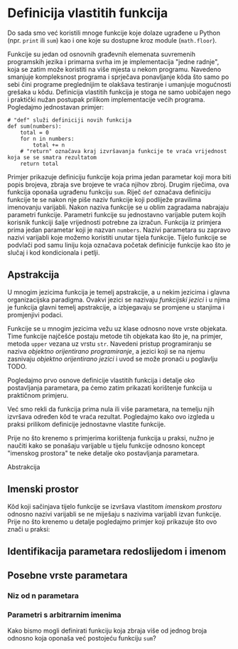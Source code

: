 # Definicija vlastitih funkcija

Do sada smo već koristili mnoge funkcije koje dolaze ugrađene u Python
(npr. `print` ili `sum`) kao i one koje su dostupne kroz module
(`math.floor`).

Funkcije su jedan od osnovnih građevnih elemenata suvremenih programskih
jezika i primarna svrha im je implementacija \"jedne radnje\", koja se
zatim može koristiti na više mjesta u nekom programu. Navedeno smanjuje
kompleksnost programa i sprječava ponavljanje kôda što samo po sebi čini
programe preglednijim te olakšava testiranje i umanjuje mogućnosti
grešaka u kôdu. Definicija vlastitih funkcija je stoga ne samo uobičajen
nego i praktički nužan postupak prilikom implementacije većih programa.
Pogledajmo jednostavan primjer:

``` {#listing:def_sum caption="Definicija vlastite funkcije koja oponaša funkciju \"sum\"" label="listing:def_sum"}
# "def" služi definiciji novih funkcija
def sum(numbers):
    total = 0
    for n in numbers:
        total += n
    # "return" označava kraj izvršavanja funkcije te vraća vrijednost koja se se smatra rezultatom
    return total
```

Primjer prikazuje definiciju funkcije koja prima jedan parametar koji
mora biti popis brojeva, zbraja sve brojeve te vraća njihov zbroj.
Drugim riječima, ova funkcija oponaša ugrađenu funkciju `sum`. Riječ
`def` označava definiciju funkcije te se nakon nje piše naziv funkcije
koji podliježe pravilima imenovanju varijabli. Nakon naziva funkcije se
u oblim zagradama nabrajaju parametri funkcije. Parametri funkcije su
jednostavno varijable putem kojih korisnik funkciji šalje vrijednosti
potrebne za izračun. Funkcija iz primjera prima jedan parametar koji je
nazvan `numbers`. Nazivi parametara su zapravo nazivi varijabli koje
možemo koristiti unutar tijela funkcije. Tijelo funkcije se podvlači pod
samu liniju koja označava početak definicije funkcije kao što je slučaj
i kod kondicionala i petlji.

## Apstrakcija

U mnogim jezicima funkcija je temelj apstrakcije, a u nekim jezicima i
glavna organizacijska paradigma. Ovakvi jezici se nazivaju *funkcijski
jezici* i u njima je funkcija glavni temelj apstrakcije, a izbjegavaju
se promjene u stanjima i promjenjivi podaci.

Funkcije se u mnogim jezicima vežu uz klase odnosno nove vrste objekata.
Time funkcije najčešće postaju metode tih objekata kao što je, na
primjer, metoda `upper` vezana uz vrstu `str`. Navedeni pristup
programiranju se naziva *objektno orijentirano programiranje*, a jezici
koji se na njemu zasnivaju *objektno orijentirano jezici* i uvod se može
pronaći u poglavlju TODO.

Pogledajmo prvo osnove definicije vlastitih funkcija i detalje oko
postavljanja parametara, pa ćemo zatim prikazati korištenje funkcija u
praktičnom primjeru.

Već smo rekli da funkcija prima nula ili više parametara, na temelju
njih izvršava određen kôd te vraća rezultat. Pogledajmo kako ovo izgleda
u praksi prilikom definicije jednostavne vlastite funkcije.

Prije no što krenemo s primjerima korištenja funkcija u praksi, nužno je
naučiti kako se ponašaju varijable u tijelu funkcije odnosno koncept
\"imenskog prostora\" te neke detalje oko postavljanja parametara.

Abstrakcija

## Imenski prostor

Kôd koji sačinjava tijelo funkcije se izvršava vlastitom *imenskom
prostoru* odnosno nazivi varijabli se ne miješaju s nazivima varijabli
izvan funkcije. Prije no što krenemo u detalje pogledajmo primjer koji
prikazuje što ovo znači u praksi:

## Identifikacija parametara redoslijedom i imenom

## Posebne vrste parametara

### Niz od n parametara

### Parametri s arbitrarnim imenima

Kako bismo mogli definirati funkciju koja zbraja više od jednog broja
odnosno koja oponaša već postojeću funkciju `sum`?
